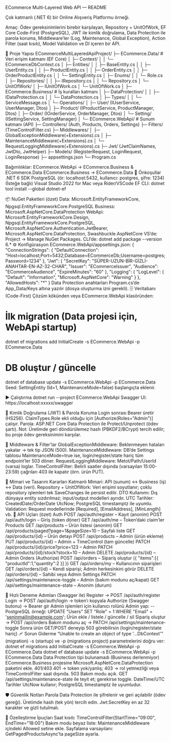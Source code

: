 ECommerce Multi-Layered Web API — README

Çok katmanlı (.NET 6) bir Online Alışveriş Platformu örneği.

Amaç: Ödev gereksinimlerini birebir karşılayan, Repository + UnitOfWork, EF Core Code-First (PostgreSQL), JWT ile kimlik doğrulama, Data Protection ile parola koruma, Middleware’ler (Log, Maintenance, Global Exception), Action Filter (saat kısıtı), Model Validation ve DI içeren bir API.

🧱 Proje Yapısı
ECommerceMultiLayeredApiProject/
├─ ECommerce.Data/                # Veri erişim katmanı (EF Core)
│  ├─ Context/
│  │  └─ ECommerceDbContext.cs
│  ├─ Entities/
│  │  ├─ BaseEntity.cs
│  │  ├─ UserEntity.cs
│  │  ├─ ProductEntity.cs
│  │  ├─ OrderEntity.cs
│  │  ├─ OrderProductEntity.cs
│  │  └─ SettingEntity.cs
│  ├─ Enums/
│  │  └─ Role.cs
│  ├─ Repositories/
│  │  ├─ IRepository.cs
│  │  └─ Repository.cs
│  └─ UnitOfWork/
│     ├─ IUnitOfWork.cs
│     └─ UnitOfWork.cs
│
├─ ECommerce.Business/            # İş kuralları katmanı
│  ├─ DataProtection/
│  │  ├─ IDataProtection.cs
│  │  └─ DataProtection.cs
│  ├─ Types/
│  │  └─ ServiceMessage.cs
│  └─ Operations/
│     ├─ User/ (IUserService, UserManager, Dtos)
│     ├─ Product/ (IProductService, ProductManager, Dtos)
│     ├─ Order/ (IOrderService, OrderManager, Dtos)
│     └─ Setting/ (ISettingService, SettingManager)
│
└─ ECommerce.WebApi/              # Sunum katmanı (API)
   ├─ Controllers/ (Auth, Products, Orders, Settings)
   ├─ Filters/ (TimeControlFilter.cs)
   ├─ Middlewares/
   │  ├─ GlobalExceptionMiddleware(+Extensions).cs
   │  ├─ MaintenanceMiddleware(+Extensions).cs
   │  └─ RequestLoggingMiddleware(+Extensions).cs
   ├─ Jwt/ (JwtClaimNames, JwtDto, JwtHelper)
   ├─ Models/ (RegisterRequest, LoginRequest, LoginResponse)
   ├─ appsettings.json
   └─ Program.cs
   
Bağımlılıklar:
ECommerce.WebApi → ECommerce.Business & ECommerce.Data
ECommerce.Business → ECommerce.Data
🔧 Önkoşullar
.NET 6 SDK
PostgreSQL (ör: localhost:5432, kullanıcı: postgres, şifre: 1234)
(İsteğe bağlı) Visual Studio 2022 for Mac veya Rider/VSCode
EF CLI:
dotnet tool install --global dotnet-ef

📦 NuGet Paketleri (özet)
Data: Microsoft.EntityFrameworkCore, Npgsql.EntityFrameworkCore.PostgreSQL
Business: Microsoft.AspNetCore.DataProtection
WebApi: Microsoft.EntityFrameworkCore.Design, Npgsql.EntityFrameworkCore.PostgreSQL, Microsoft.AspNetCore.Authentication.JwtBearer, Microsoft.AspNetCore.DataProtection, Swashbuckle.AspNetCore
VS’de: Project → Manage NuGet Packages.
CLI’de: dotnet add <csproj> package <name> --version 6.*
⚙️ Konfigürasyon
ECommerce.WebApi/appsettings.json:
{
  "ConnectionStrings": {
    "DefaultConnection": "Host=localhost;Port=5432;Database=ECommerceDb;Username=postgres;Password=1234"
  },
  "Jwt": {
    "SecretKey": "SÜPER-UZUN-BİR-GİZLİ-ANAHTAR-EN-AZ-32-CHAR",
    "Issuer": "ECommerceIssuer",
    "Audience": "ECommerceAudience",
    "ExpireMinutes": "60"
  },
  "Logging": { "LogLevel": { "Default": "Information", "Microsoft.AspNetCore": "Warning" } },
  "AllowedHosts": "*"
}
Data Protection anahtarları Program.cs’de App_Data/Keys altına yazılır (dosya oluşturma izni gerekli).
🗄️ Veritabanı (Code-First)
Çözüm kökünden veya ECommerce.WebApi klasöründen:
# İlk migration (Data projesi için, WebApi startup)
dotnet ef migrations add InitialCreate -s ECommerce.WebApi -p ECommerce.Data

# DB oluştur / güncelle
dotnet ef database update -s ECommerce.WebApi -p ECommerce.Data
Seed: SettingEntity (Id=1, MaintenanceMode=false) başlangıçta eklenir.

▶️ Çalıştırma
dotnet run --project ECommerce.WebApi
Swagger UI: https://localhost:xxxxx/swagger

🔐 Kimlik Doğrulama (JWT) & Parola Koruma
Login sonrası Bearer <token> üretir (HS256).
ClaimTypes.Role ekli olduğu için [Authorize(Roles="Admin")] çalışır.
Parola: ASP.NET Core Data Protection ile Protect/Unprotect (ödev şartı).
Not: Üretimde geri döndürülemez hash (PBKDF2/BCrypt) tercih edilir; bu proje ödev gereksinimini karşılar.

🧩 Middleware & Filter’lar
GlobalExceptionMiddleware: Beklenmeyen hataları yakalar → tek tip JSON (500).
MaintenanceMiddleware: DB’de Settings tablosu MaintenanceMode=true ise, login/register/state hariç tüm endpoint’ler 503 döner.
RequestLoggingMiddleware: Metot/Path/UserId (varsa) loglar.
TimeControlFilter: Belirli saatler dışında (varsayılan 15:00-23:59) çağrıları 403 ile kapatır (örn. ürün PUT).

🧠 Mimari ve Tasarım Kararları
Katmanlı Mimari: API (sunum) ↔ Business (iş) ↔ Data (veri).
Repository + UnitOfWork: Veri erişimi soyutlanır; çoklu repository işlemleri tek SaveChanges ile persist edilir.
DTO Kullanımı: Dış dünyaya entity sızdırılmaz; input/output modelleri ayrıdır.
UTC Tarihler: CreatedDate/OrderDate UtcNow; PostgreSQL timestamptz ile uyumlu.
Validation: Request modellerinde [Required], [EmailAddress], [MinLength] vb.
🔌 API Uçları (özet)
Auth
POST /api/auth/register – Kayıt (anonim)
POST /api/auth/login – Giriş (token döner)
GET /api/auth/me – Token’daki claim’ler
Products
GET /api/products – Ürün listesi (anonim)
GET /api/products/paged?page=1&pageSize=10 – Sayfalı liste
GET /api/products/{id} – Ürün detayı
POST /api/products – Admin (ürün ekleme)
PUT /api/products/{id} – Admin + TimeControl (tam güncelle)
PATCH /api/products/{id}/price?price=123 – Admin
PATCH /api/products/{id}/stock?stock=10 – Admin
DELETE /api/products/{id} – Admin
Orders (Authorize)
POST /api/orders – Sipariş oluştur ({ "items":[{ "productId":1,"quantity":2 }] })
GET /api/orders/my – Kullanıcının siparişleri
GET /api/orders/{id} – Kendi siparişi; Admin herkesinkini görür
DELETE /api/orders/{id} – Sahibi veya Admin
Settings
PATCH /api/settings/maintenance-toggle – Admin (bakım modunu aç/kapat)
GET /api/settings/maintenance-state – Anonim (durum)

🧪 Hızlı Deneme Adımları (Swagger ile)
Register → POST /api/auth/register
Login → POST /api/auth/login → token’ı kopyala
Authorize (Swagger butonu) → Bearer <token> gir
Admin işlemleri için kullanıcı rolünü Admin yap:
-- PostgreSQL örneği:
UPDATE "Users" SET "Role" = 1 WHERE "Email" = 'seninmailin@example.com';
Ürün ekle / listele / güncelle / sil
Sipariş oluştur → POST /api/orders
Bakım modunu aç → PATCH /api/settings/maintenance-toggle
Sonra ürün GET/POST deneyip 503 görebilirsin (login/register/state hariç)
🩹 Sorun Giderme
“Unable to create an object of type '…DbContext'” (migration)
-s (startup) ve -p (migrations project) parametrelerini doğru ver:
dotnet ef migrations add InitialCreate -s ECommerce.WebApi -p ECommerce.Data
dotnet ef database update -s ECommerce.WebApi -p ECommerce.Data
Data Protection tipi bulunamadı (Business derlenmiyor)
ECommerce.Business projesine Microsoft.AspNetCore.DataProtection paketini ekle.
401/403
401 → token yok/yanlış; 403 → rol yetmezliği veya TimeControlFilter saat dışında.
503
Bakım modu açık. GET /api/settings/maintenance-state ile teyit et; gerekirse toggle.
DateTime/UTC
Tarihler UtcNow kullanır; PostgreSQL timestamptz ile uyumludur.

🛡️ Güvenlik Notları
Parola Data Protection ile şifrelenir ve geri açılabilir (ödev gereği).
Üretimde hash (tek yön) tercih edin.
Jwt:SecretKey en az 32 karakter ve gizli tutulmalı.

📌 Özelleştirme İpuçları
Saat kısıtı: TimeControlFilter(StartTime="09:00", EndTime="18:00")
Bakım modu beyaz liste: MaintenanceMiddleware içindeki Allowed setine ekle.
Sayfalama varsayılanı: GetPagedProductsAsync’ta pageSize ayarla.
